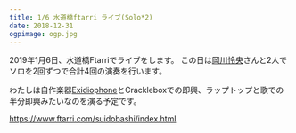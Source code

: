 ```yaml
---
title: 1/6 水道橋ftarri ライブ(Solo*2)
date: 2018-12-31
ogpimage: ogp.jpg
---
```


2019年1月6日、水道橋Ftarriでライブをします。
この日は[岡川怜央](https://prtcll.tumblr.com)さんと2人でソロを2回ずつで合計4回の演奏を行います。

わたしは自作楽器[Exidiophone](/works/exidiophone)とCrackleboxでの即興、ラップトップと歌での半分即興みたいなのを演る予定です。

https://www.ftarri.com/suidobashi/index.html
